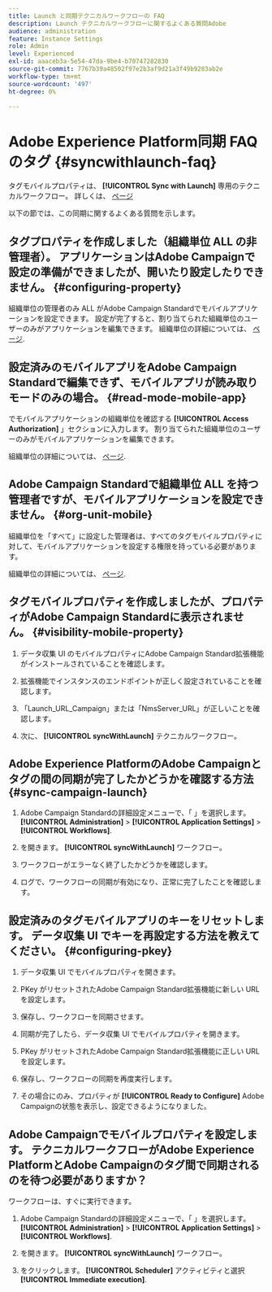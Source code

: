 ```yaml
---
title: Launch と同期テクニカルワークフローの FAQ
description: Launch テクニカルワークフローに関するよくある質問Adobe
audience: administration
feature: Instance Settings
role: Admin
level: Experienced
exl-id: aaaceb3a-5e54-47da-9be4-b70747282830
source-git-commit: 7767b39a48502f97e2b3af9d21a3f49b9283ab2e
workflow-type: tm+mt
source-wordcount: '497'
ht-degree: 0%

---
```


# Adobe Experience Platform同期 FAQ のタグ {#syncwithlaunch-faq}

タグモバイルプロパティは、 **[!UICONTROL Sync with Launch]** 専用のテクニカルワークフロー。 詳しくは、 [ページ](../../administration/using/technical-workflows.md)

以下の節では、この同期に関するよくある質問を示します。

## タグプロパティを作成しました（組織単位 ALL の非管理者）。 アプリケーションはAdobe Campaignで設定の準備ができましたが、開いたり設定したりできません。 {#configuring-property}

組織単位の管理者のみ ALL がAdobe Campaign Standardでモバイルアプリケーションを設定できます。 設定が完了すると、割り当てられた組織単位のユーザーのみがアプリケーションを編集できます。 組織単位の詳細については、 [ページ](../../administration/using/organizational-units.md).

## 設定済みのモバイルアプリをAdobe Campaign Standardで編集できず、モバイルアプリが読み取りモードのみの場合。 {#read-mode-mobile-app}

でモバイルアプリケーションの組織単位を確認する **[!UICONTROL Access Authorization]** 」セクションに入力します。 割り当てられた組織単位のユーザーのみがモバイルアプリケーションを編集できます。

組織単位の詳細については、 [ページ](../../administration/using/organizational-units.md).

## Adobe Campaign Standardで組織単位 ALL を持つ管理者ですが、モバイルアプリケーションを設定できません。 {#org-unit-mobile}

組織単位を「すべて」に設定した管理者は、すべてのタグモバイルプロパティに対して、モバイルアプリケーションを設定する権限を持っている必要があります。

組織単位の詳細については、 [ページ](../../administration/using/organizational-units.md).

## タグモバイルプロパティを作成しましたが、プロパティがAdobe Campaign Standardに表示されません。 {#visibility-mobile-property}

1. データ収集 UI のモバイルプロパティにAdobe Campaign Standard拡張機能がインストールされていることを確認します。

1. 拡張機能でインスタンスのエンドポイントが正しく設定されていることを確認します。

1. 「Launch_URL_Campaign」または「NmsServer_URL」が正しいことを確認します。

1. 次に、 **[!UICONTROL syncWithLaunch]** テクニカルワークフロー。

## Adobe Experience PlatformのAdobe Campaignとタグの間の同期が完了したかどうかを確認する方法 {#sync-campaign-launch}

1. Adobe Campaign Standardの詳細設定メニューで、「 」を選択します。 **[!UICONTROL Administration]** > **[!UICONTROL Application Settings]** > **[!UICONTROL Workflows]**.

1. を開きます。 **[!UICONTROL syncWithLaunch]** ワークフロー。

1. ワークフローがエラーなく終了したかどうかを確認します。

1. ログで、ワークフローの同期が有効になり、正常に完了したことを確認します。

## 設定済みのタグモバイルアプリのキーをリセットします。 データ収集 UI でキーを再設定する方法を教えてください。 {#configuring-pkey}

1. データ収集 UI でモバイルプロパティを開きます。

1. PKey がリセットされたAdobe Campaign Standard拡張機能に新しい URL を設定します。

1. 保存し、ワークフローを同期させます。

1. 同期が完了したら、データ収集 UI でモバイルプロパティを開きます。

1. PKey がリセットされたAdobe Campaign Standard拡張機能に正しい URL を設定します。

1. 保存し、ワークフローの同期を再度実行します。

1. その場合にのみ、プロパティが **[!UICONTROL Ready to Configure]** Adobe Campaignの状態を表示し、設定できるようになりました。

## Adobe Campaignでモバイルプロパティを設定します。 テクニカルワークフローがAdobe Experience PlatformとAdobe Campaignのタグ間で同期されるのを待つ必要がありますか？

ワークフローは、すぐに実行できます。

1. Adobe Campaign Standardの詳細設定メニューで、「 」を選択します。 **[!UICONTROL Administration]** > **[!UICONTROL Application Settings]** > **[!UICONTROL Workflows]**.

1. を開きます。 **[!UICONTROL syncWithLaunch]** ワークフロー。

1. をクリックします。 **[!UICONTROL Scheduler]** アクティビティと選択 **[!UICONTROL Immediate execution]**.
